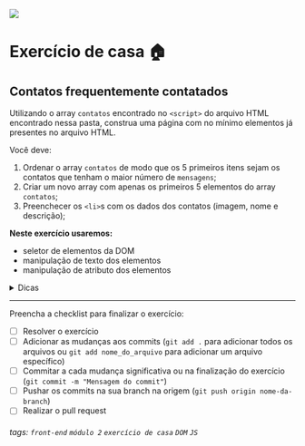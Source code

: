 ![](https://i.imgur.com/xG74tOh.png)

# Exercício de casa 🏠

## Contatos frequentemente contatados

Utilizando o array `contatos` encontrado no `<script>` do arquivo HTML encontrado nessa pasta, construa uma página com no mínimo elementos já presentes no arquivo HTML.

Você deve:
1. Ordenar o array `contatos` de modo que os 5 primeiros itens sejam os contatos que tenham o maior número de `mensagens`;
2. Criar um novo array com apenas os primeiros 5 elementos do array `contatos`;
3. Preenchecer os `<li>`s com os dados dos contatos (imagem, nome e descrição);

**Neste exercício usaremos:**
 - seletor de elementos da DOM
 - manipulação de texto dos elementos
 - manipulação de atributo dos elementos

<details>
  <summary>Dicas</summary>
  <ul>
    <li>Podemos usar a função <code>sort()</code> para ordenar o array</li>
    <li>Podemos usar a função <code>slice()</code> para criar um novo array com apenas os primeiros 5 elementos</li>
    <li>Podemos selecionar todos os itens da lista com <code>document.querySelectorAll('li')</code>, dar um loop na lista retornada e para cada item da lista executarmos um <code>document.querySelector()</code> em cada elemento do item da lista</li>
  </ul>
</details>

---

Preencha a checklist para finalizar o exercício:

- [ ] Resolver o exercício
- [ ] Adicionar as mudanças aos commits (`git add .` para adicionar todos os arquivos ou `git add nome_do_arquivo` para adicionar um arquivo específico)
- [ ] Commitar a cada mudança significativa ou na finalização do exercício (`git commit -m "Mensagem do commit"`)
- [ ] Pushar os commits na sua branch na origem (`git push origin nome-da-branch`)
- [ ] Realizar o pull request

###### tags: `front-end` `módulo 2` `exercício de casa` `DOM` `JS`
